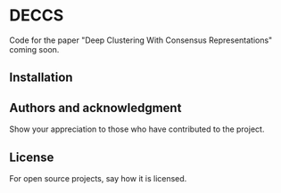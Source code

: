 # DECCS

Code for the paper "Deep Clustering With Consensus Representations" coming soon.


## Installation



## Authors and acknowledgment
Show your appreciation to those who have contributed to the project.

## License
For open source projects, say how it is licensed.


